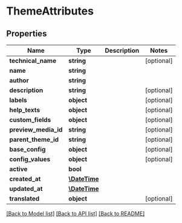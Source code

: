 # ThemeAttributes

## Properties
Name | Type | Description | Notes
------------ | ------------- | ------------- | -------------
**technical_name** | **string** |  | [optional] 
**name** | **string** |  | 
**author** | **string** |  | 
**description** | **string** |  | [optional] 
**labels** | **object** |  | [optional] 
**help_texts** | **object** |  | [optional] 
**custom_fields** | **object** |  | [optional] 
**preview_media_id** | **string** |  | [optional] 
**parent_theme_id** | **string** |  | [optional] 
**base_config** | **object** |  | [optional] 
**config_values** | **object** |  | [optional] 
**active** | **bool** |  | 
**created_at** | [**\DateTime**](\DateTime.md) |  | 
**updated_at** | [**\DateTime**](\DateTime.md) |  | 
**translated** | **object** |  | [optional] 

[[Back to Model list]](../../README.md#documentation-for-models) [[Back to API list]](../../README.md#documentation-for-api-endpoints) [[Back to README]](../../README.md)

